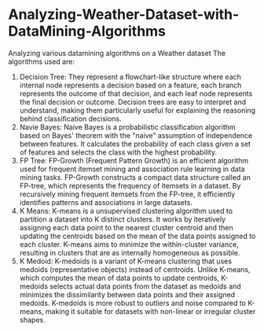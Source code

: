 # Analyzing-Weather-Dataset-with-DataMining-Algorithms
Analyzing various datamining algorithms on a Weather dataset
The algorithms used are:
1. Decision Tree: They represent a flowchart-like structure where each internal node represents a decision based on a feature, each branch represents the outcome of that decision, and each leaf node represents the final decision or outcome. Decision trees are easy to interpret and understand, making them particularly useful for explaining the reasoning behind classification decisions.
2. Navie Bayes: Naive Bayes is a probabilistic classification algorithm based on Bayes' theorem with the "naive" assumption of independence between features. It calculates the probability of each class given a set of features and selects the class with the highest probability.
3. FP Tree: FP-Growth (Frequent Pattern Growth) is an efficient algorithm used for frequent itemset mining and association rule learning in data mining tasks. FP-Growth constructs a compact data structure called an FP-tree, which represents the frequency of itemsets in a dataset. By recursively mining frequent itemsets from the FP-tree, it efficiently identifies patterns and associations in large datasets.
4. K Means: K-means is a unsupervised clustering algorithm used to partition a dataset into K distinct clusters. It works by iteratively assigning each data point to the nearest cluster centroid and then updating the centroids based on the mean of the data points assigned to each cluster. K-means aims to minimize the within-cluster variance, resulting in clusters that are as internally homogeneous as possible.
5. K Medoid: K-medoids is a variant of K-means clustering that uses medoids (representative objects) instead of centroids. Unlike K-means, which computes the mean of data points to update centroids, K-medoids selects actual data points from the dataset as medoids and minimizes the dissimilarity between data points and their assigned medoids. K-medoids is more robust to outliers and noise compared to K-means, making it suitable for datasets with non-linear or irregular cluster shapes.

